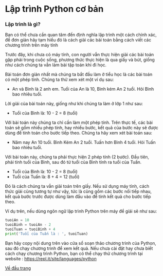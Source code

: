 # Lập trình Python cơ bản

### Lập trình là gì?
Bạn có thể chưa cần quan tâm đến định nghĩa lập trình một cách chính xác, để đơn giản hãy tạm hiểu đó là cách giải các bài toán bằng cách viết các chương trình trên máy tính

Trước đây, khi chưa có máy tính, con người vẫn thực hiện giải các bài toán gặp phải trong cuộc sống, phương thức thực hiện là qua giấy và bút, giống như cách chúng ta vẫn làm bài tập toán khi đi học.

Bài toán đơn giản nhất mà chúng ta bắt đầu làm ở tiểu học là các bài toán có một phép tính. Chúng ta thử xem xét một ví dụ sau:
   
  - An và Bình là 2 anh em. Tuổi của An là 10, Bình kém An 2 tuổi. Hỏi Bình bao nhiêu tuổi.

Lời giải của bài toán này, giống như khi chúng ta làm ở lớp 1 như sau:
   - Tuổi của Bình là:
       10 - 2 = 8 (tuổi)

Với bài toán này chúng ta chỉ cần làm một phép tính. Trên thực tế, các bài toán sẽ gồm nhiều phép tính, hay nhiều bước, kết quả của bước này sẽ được dùng để tính toán cho bước tiếp theo. Chúng ta hãy xem xét bài toán sau:
  - Năm nay An 10 tuổi. Bình Kém An 2 tuổi. Tuấn hơn Bình 4 tuổi. Hỏi Tuấn bao nhiêu tuổi.

Với bài toán này, chúng ta phải thực hiện 2 phép tính (2 bước). Đầu tiên, phải tính tuổi của Bình, sau đó từ tuổi của Bình tính ra tuổi của Tuấn.
   - Tuổi của Bình là:
      10 - 2 = 8 (tuổi)
   - Tuổi của Tuấn là:
      8 + 4 = 12 (tuổi)

Đó là cách chúng ta vẫn giải toán trên giấy. Nếu sử dụng máy tính, cách thức giải cũng tương tự như vậy, tức là cũng gồm các bước nối tiếp nhau, kết quả bước trước được dùng làm đầu vào để tính kết quả cho bước tiếp theo.

Ví dụ trên, nếu dùng  ngôn ngữ lập trình Python trên máy để giải sẽ như sau:

```python
tuoiAn = 10
tuoiBinh = tuoiAn - 2
tuoiTuan = tuoiBinh + 4
print('Tuổi của Tuấn là : ', tuoiTuan)
```

Bạn hãy copy nội dung trên vào cửa sổ soạn thảo chương trình của Python, sau đó chạy chương trình để xem kết quả. Nếu chưa cài đặt hay chưa biết cách chạy chương trình Python, bạn có thể  chạy thử chương trình tại website : https://repl.it/site/languages/python

[Về đầu trang](../../../../)

